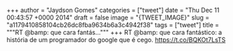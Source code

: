 
+++
author = "Jaydson Gomes"
categories = ["tweet"]
date = "Thu Dec 11 00:43:57 +0000 2014"
draft = false
image = "{TWEET_IMAGE}"
slug = "a1179410858104cb26dc8fba9634b6a3c4942f38"
tags = ["tweet"]
title = """RT @bamp: que cara fantás..."""
+++
RT @bamp: que cara fantástico: a história de um programador do google que é cego.
https://t.co/BQKOt7LsTS
